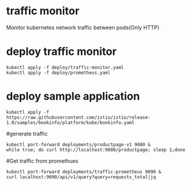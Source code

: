 # traffic monitor
Monitor kubernetes network traffic between pods(Only HTTP)

# deploy traffic monitor
```
kubectl apply -f deploy/traffic-monitor.yaml
kubectl apply -f deploy/prometheus.yaml
```

# deploy sample application
```
kubectl apply -f https://raw.githubusercontent.com/istio/istio/release-1.0/samples/bookinfo/platform/kube/bookinfo.yaml
```

#generate traffic
```
kubectl port-forward deployments/productpage-v1 9080 &
while true; do curl http://localhost:9080/productpage; sleep 1;done
```

#Get traffic from promethues
```
kubectl port-forward deployments/traffic-prometheus 9090 &
curl localhost:9090/api/v1/query?query=requests_total|jq
```


